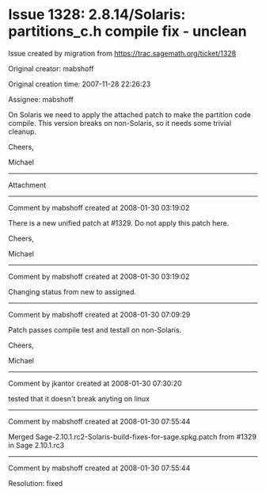 # Issue 1328: 2.8.14/Solaris: partitions_c.h compile fix - unclean

Issue created by migration from https://trac.sagemath.org/ticket/1328

Original creator: mabshoff

Original creation time: 2007-11-28 22:26:23

Assignee: mabshoff

On Solaris we need to apply the attached patch to make the partition code compile. This version breaks on non-Solaris, so it needs some trivial cleanup.

Cheers,

Michael


---

Attachment


---

Comment by mabshoff created at 2008-01-30 03:19:02

There is a new unified patch at #1329. Do not apply this patch here.

Cheers,

Michael


---

Comment by mabshoff created at 2008-01-30 03:19:02

Changing status from new to assigned.


---

Comment by mabshoff created at 2008-01-30 07:09:29

Patch passes compile test and testall on non-Solaris.

Cheers,

Michael


---

Comment by jkantor created at 2008-01-30 07:30:20

tested that it doesn't break anyting on linux


---

Comment by mabshoff created at 2008-01-30 07:55:44

Merged Sage-2.10.1.rc2-Solaris-build-fixes-for-sage.spkg.patch from #1329 in Sage 2.10.1.rc3


---

Comment by mabshoff created at 2008-01-30 07:55:44

Resolution: fixed
